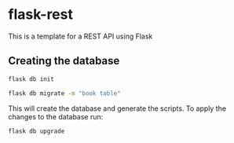 # flask-rest
This is a template for a REST API using Flask


## Creating the database
```bash
flask db init

flask db migrate -m "book table"
```
This will create the database and generate the scripts. To apply the changes to the database run:

```bash
flask db upgrade
```
